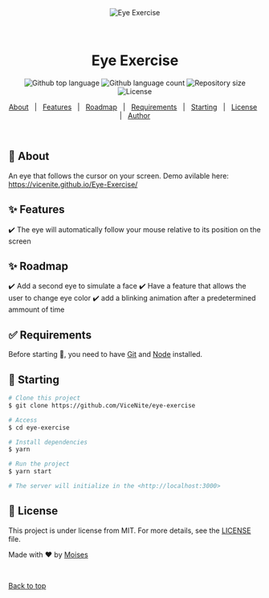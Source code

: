 <div align="center" id="top"> 
  <img src="./.github/app.gif" alt="Eye Exercise" />

  &#xa0;

  <!-- <a href="https://eyeexercise.netlify.app">Demo</a> -->
</div>

<h1 align="center">Eye Exercise</h1>

<p align="center">
  <img alt="Github top language" src="https://img.shields.io/github/languages/top/ViceNite/eye-exercise?color=56BEB8">

  <img alt="Github language count" src="https://img.shields.io/github/languages/count/ViceNite/eye-exercise?color=56BEB8">

  <img alt="Repository size" src="https://img.shields.io/github/repo-size/ViceNite/eye-exercise?color=56BEB8">

  <img alt="License" src="https://img.shields.io/github/license/ViceNite/eye-exercise?color=56BEB8">

  <!-- <img alt="Github issues" src="https://img.shields.io/github/issues/ViceNite/eye-exercise?color=56BEB8" /> -->

  <!-- <img alt="Github forks" src="https://img.shields.io/github/forks/ViceNite/eye-exercise?color=56BEB8" /> -->

  <!-- <img alt="Github stars" src="https://img.shields.io/github/stars/ViceNite/eye-exercise?color=56BEB8" /> -->
</p>


<p align="center">
  <a href="#dart-about">About</a> &#xa0; | &#xa0; 
  <a href="#sparkles-features">Features</a> &#xa0; | &#xa0;
  <a href="#rocket-Roadmap">Roadmap</a> &#xa0; | &#xa0;
  <a href="#white_check_mark-requirements">Requirements</a> &#xa0; | &#xa0;
  <a href="#checkered_flag-starting">Starting</a> &#xa0; | &#xa0;
  <a href="#memo-license">License</a> &#xa0; | &#xa0;
  <a href="https://github.com/ViceNite" target="_blank">Author</a>
</p>

<br>

## :dart: About ##

An eye that follows the cursor on your screen.
Demo avilable here: https://vicenite.github.io/Eye-Exercise/

## :sparkles: Features ##

:heavy_check_mark: The eye will automatically follow your mouse relative to its position on the screen  

## :sparkles: Roadmap ##

:heavy_check_mark: Add a second eye to simulate a face
:heavy_check_mark: Have a feature that allows the user to change eye color
:heavy_check_mark: add a blinking animation after a predetermined ammount of time



## :white_check_mark: Requirements ##

Before starting :checkered_flag:, you need to have [Git](https://git-scm.com) and [Node](https://nodejs.org/en/) installed.

## :checkered_flag: Starting ##

```bash
# Clone this project
$ git clone https://github.com/ViceNite/eye-exercise

# Access
$ cd eye-exercise

# Install dependencies
$ yarn

# Run the project
$ yarn start

# The server will initialize in the <http://localhost:3000>
```

## :memo: License ##

This project is under license from MIT. For more details, see the [LICENSE](LICENSE.md) file.


Made with :heart: by <a href="https://github.com/ViceNite" target="_blank">Moises</a>

&#xa0;

<a href="#top">Back to top</a>
